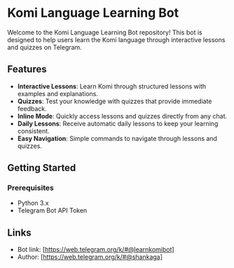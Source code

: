 # Komi Language Learning Bot

Welcome to the Komi Language Learning Bot repository! This bot is designed to help users learn the Komi language through interactive lessons and quizzes on Telegram.

## Features

- **Interactive Lessons**: Learn Komi through structured lessons with examples and explanations.
- **Quizzes**: Test your knowledge with quizzes that provide immediate feedback.
- **Inline Mode**: Quickly access lessons and quizzes directly from any chat.
- **Daily Lessons**: Receive automatic daily lessons to keep your learning consistent.
- **Easy Navigation**: Simple commands to navigate through lessons and quizzes.

## Getting Started

### Prerequisites

- Python 3.x
- Telegram Bot API Token

## Links

- Bot link: [https://web.telegram.org/k/#@learnkomibot]
- Author: [https://web.telegram.org/k/#@shankaga]
